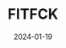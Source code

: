 ---  
layout: startup_page  
title: "FITFCK"  
id: "fitfck.co.uk"  
permalink: "/fitfckfitfck.co.uk01192024/"  
website: "https://www.fitfck.co.uk/"  
funding_round: "Series A"  
funding_amount: "£15M"  
investors: "Nathaniel Massiah"  
about: "FITFCK is a fitness dating brand connecting like-minded gym lovers through online and offline dating options. It leverages the creator economy and has experienced rapid growth, attracting significant investment based on its unique niche and community engagement."  
markets: "Dating, Fitness, Social/Platform Software"  
hq: "London, England, United Kingdom"  
founded_year: "2016"  
linkedin: "https://uk.linkedin.com/company/fitfckapp"  
twitter: "https://twitter.com/FitfckApp"  
instagram: ""  
facebook: "https://www.facebook.com/fitfck"  
crunchbase: "https://www.crunchbase.com/organization/fitfck?utm_source=linkedin&utm_medium=referral&utm_campaign=linkedin_companies&utm_content=profile_cta_anon&trk=funding_crunchbase"  
pitchbook: "https://pitchbook.com/profiles/company/510031-36"  

date_display: "19-Jan-2024"  
date: "2024-01-19"

# SEO Optimization  
meta_title: "FITFCK - Series A Funding (£15M)"  
meta_description: "FITFCK, FITFCK is a fitness dating brand connecting like-minded gym lovers through online and offline dating options. It leverages the creator economy and has..."  
meta_keywords: "FITFCK, Dating, Fitness, Social/Platform Software, Series A funding"  
canonical_url: "https://startup.projectstartups.com/fitfckfitfck.co.uk01192024/"  
---